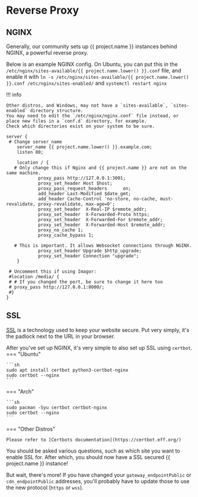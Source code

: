 # Reverse Proxy

## NGINX

Generally, our community sets up {{ project.name }} instances behind NGINX, a powerful reverse proxy.

Below is an example NGINX config. On Ubuntu, you can put this in the `/etc/nginx/sites-available/{{ project.name.lower() }}.conf` file,
and enable it with `ln -s /etc/nginx/sites-available/{{ project.name.lower() }}.conf /etc/nginx/sites-enabled/` and `systemctl restart nginx`

!!! info

    Other distros, and Windows, may not have a `sites-available`, `sites-enabled` directory structure.
    You may need to edit the `/etc/nginx/nginx.conf` file instead, or place new files in a `conf.d` directory, for example.
    Check which directories exist on your system to be sure.

```nginx
server {
 # Change server_name
    server_name {{ project.name.lower() }}.example.com;
    listen 80;

    location / {
   # Only change this if Nginx and {{ project.name }} are not on the same machine.
            proxy_pass http://127.0.0.1:3001;
            proxy_set_header Host $host;
            proxy_pass_request_headers      on;
            add_header Last-Modified $date_gmt;
            add_header Cache-Control 'no-store, no-cache, must-revalidate, proxy-revalidate, max-age=0';
            proxy_set_header  X-Real-IP $remote_addr;
            proxy_set_header  X-Forwarded-Proto https;
            proxy_set_header  X-Forwarded-For $remote_addr;
            proxy_set_header  X-Forwarded-Host $remote_addr;
            proxy_no_cache 1;
            proxy_cache_bypass 1;

   # This is important. It allows Websocket connections through NGINX.
            proxy_set_header Upgrade $http_upgrade;
            proxy_set_header Connection "upgrade";
    }

 # Uncomment this if using Imagor:
 #location /media/ {
 # # If you changed the port, be sure to change it here too
 # proxy_pass http://127.0.0.1:8000/;
 #}
}
```

## SSL

[SSL](https://en.wikipedia.org/wiki/Secure_Sockets_Layer) is a technology used to keep your website secure.
Put very simply, it's the padlock next to the URL in your browser.

After you've set up NGINX, it's very simple to also set up SSL using `certbot`.
=== "Ubuntu"

    ```sh
    sudo apt install certbot python3-certbot-nginx
    sudo certbot --nginx
    ```

=== "Arch"

    ```sh
    sudo pacman -Syu certbot certbot-nginx
    sudo certbot --nginx
    ```

=== "Other Distros"

    Please refer to [Certbots documentation](https://certbot.eff.org/)

You should be asked various questions, such as which site you want to enable SSL for.
After which, you should now have a SSL secured {{ project.name }} instance!

But wait, there's more! If you have changed your `gateway_endpointPublic`
or `cdn_endpointPublic` addresses, you'll probably have to update those to use the new protocol (`https` or `wss`).
